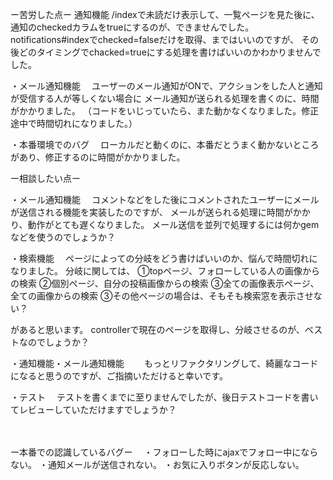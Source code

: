 
ー苦労した点ー
通知機能
  /indexで未読だけ表示して、一覧ページを見た後に、通知のcheckedカラムをtrueにするのが、できませんでした。
  notifications#indexでchecked=falseだけを取得、まではいいのですが、
  その後どのタイミングでchacked=trueにする処理を書けばいいのかわかりませんでした。
  
・メール通知機能
　ユーザーのメール通知がONで、アクションをした人と通知が受信する人が等しくない場合に
 メール通知が送られる処理を書くのに、時間がかかりました。
 （コードをいじっていたら、また動かなくなりました。修正途中で時間切れになりました。）
  

・本番環境でのバグ
　ローカルだと動くのに、本番だとうまく動かないところがあり、修正するのに時間がかかりました。
 

ー相談したい点ー

・メール通知機能
　コメントなどをした後にコメントされたユーザーにメールが送信される機能を実装したのですが、
 メールが送られる処理に時間がかかり、動作がとても遅くなりました。
 メール送信を並列で処理するには何かgemなどを使うのでしょうか？
 
・検索機能
　ページによっての分岐をどう書けばいいのか、悩んで時間切れになりました。
 分岐に関しては、
①topページ、フォローしている人の画像からの検索
②個別ページ、自分の投稿画像からの検索
③全ての画像表示ページ、全ての画像からの検索
③その他ページの場合は、そもそも検索窓を表示させない？

があると思います。
controllerで現在のページを取得し、分岐させるのが、ベストなのでしょうか？
 　　
  
・通知機能・メール通知機能
　　もっとリファクタリングして、綺麗なコードになると思うのですが、ご指摘いただけると幸いです。
  
・テスト
　テストを書くまでに至りませんでしたが、後日テストコードを書いてレビューしていただけますでしょうか？
  
　
  
ー本番での認識しているバグー
  　・フォローした時にajaxでフォロー中にならない。
    ・通知メールが送信されない。
    ・お気に入りボタンが反応しない。
    
   
